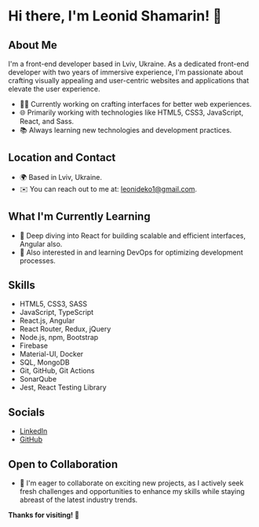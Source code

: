 # Hi there, I'm Leonid Shamarin! 👋

## About Me
I'm a front-end developer based in Lviv, Ukraine. As a dedicated front-end developer with two years of immersive experience,
I'm passionate about crafting visually appealing and user-centric websites and applications that elevate the user experience.

- 👨‍💻 Currently working on crafting interfaces for better web experiences.
- 🌐 Primarily working with technologies like HTML5, CSS3, JavaScript, React, and Sass.
- 📚 Always learning new technologies and development practices.

## Location and Contact
- 🌍 Based in Lviv, Ukraine.
- ✉️ You can reach out to me at: leonideko1@gmail.com.

## What I'm Currently Learning
- 🧠 Deep diving into React for building scalable and efficient interfaces, Angular also.
- 🚀 Also interested in and learning DevOps for optimizing development processes.

## Skills
- HTML5, CSS3, SASS
- JavaScript, TypeScript
- React.js, Angular
- React Router, Redux, jQuery
- Node.js, npm, Bootstrap
- Firebase
- Material-UI, Docker
- SQL, MongoDB
- Git, GitHub, Git Actions
- SonarQube
- Jest, React Testing Library

## Socials
- [LinkedIn](https://www.linkedin.com/in/leonid-shamarin-749649272/)
- [GitHub](https://github.com/LeonidShamarin)

## Open to Collaboration
- 🤝 I'm eager to collaborate on exciting new projects, as I actively seek fresh challenges and opportunities to enhance my skills while staying abreast of the latest industry trends.

**Thanks for visiting! 🚀**
